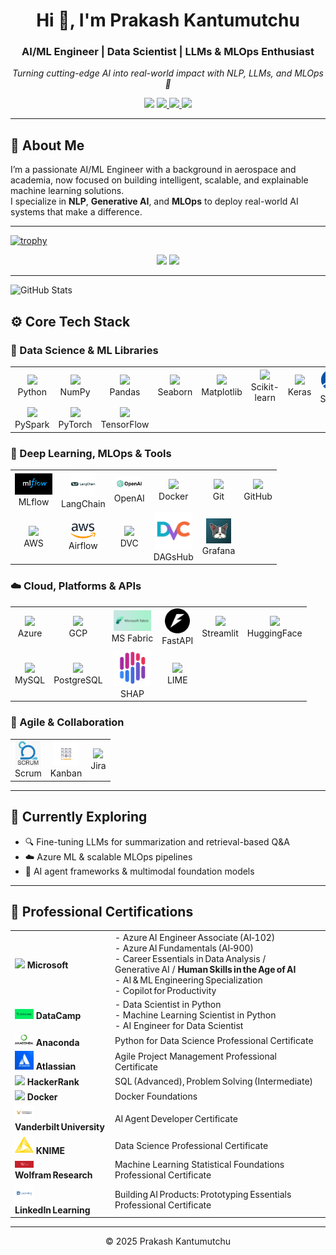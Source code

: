 <h1 align="center">Hi 👋, I'm Prakash Kantumutchu</h1>
<h3 align="center">AI/ML Engineer | Data Scientist | LLMs & MLOps Enthusiast</h3>
<p align="center"><i>Turning cutting-edge AI into real-world impact with NLP, LLMs, and MLOps 🚀</i></p>

<p align="center">
  <img src="https://img.shields.io/badge/-Kolkata,%20India-blue?style=flat-square&logo=google-maps" />
  <a href="mailto:k.prakashofficial@gmail.com">
    <img src="https://img.shields.io/badge/Email-k.prakashofficial@gmail.com-red?style=flat-square&logo=gmail" />
  </a>
  <a href="https://www.linkedin.com/in/prakash-kantumutchu/">
    <img src="https://img.shields.io/badge/LinkedIn-Prakash%20Kantumutchu-blue?style=flat-square&logo=linkedin" />
  </a>
  <a href="https://www.datacamp.com/portfolio/kprakashofficial">
    <img src="https://img.shields.io/badge/DataCamp-Portfolio-success?style=flat-square&logo=datacamp" />
  </a>
</p>

---

## 🧬 About Me

I’m a passionate AI/ML Engineer with a background in aerospace and academia, now focused on building intelligent, scalable, and explainable machine learning solutions.  
I specialize in **NLP**, **Generative AI**, and **MLOps** to deploy real-world AI systems that make a difference.

---

[![trophy](https://github-profile-trophy.vercel.app/?username=kpdagrt22&theme=juicyfresh)](https://github.com/ryo-ma/github-profile-trophy)

<p align="center">
  <img src="https://komarev.com/ghpvc/?username=kprakashofficial&label=Visitors&style=flat-square&color=blue" />
  <img src="https://badgen.net/badge/experience/3+yrs/green?icon=terminal" />
</p>

---
![GitHub Stats](https://github-readme-stats.vercel.app/api?username=kpdagrt22&show_icons=true&theme=radical)



## ⚙️ Core Tech Stack

### 🧪 Data Science & ML Libraries

<table>
  <tr>
    <td align="center"><img src="https://cdn.jsdelivr.net/gh/devicons/devicon/icons/python/python-original.svg" width="40"/><br/>Python</td>
    <td align="center"><img src="https://cdn.jsdelivr.net/gh/devicons/devicon/icons/numpy/numpy-original.svg" width="40"/><br/>NumPy</td>
    <td align="center"><img src="https://cdn.jsdelivr.net/gh/devicons/devicon/icons/pandas/pandas-original.svg" width="40"/><br/>Pandas</td>
    <td align="center"><img src="https://seaborn.pydata.org/_static/logo-wide-lightbg.svg" width="70"/><br/>Seaborn</td>
    <td align="center"><img src="https://matplotlib.org/_static/images/logo2.svg" width="70"/><br/>Matplotlib</td>
    <td align="center"><img src="https://scikit-learn.org/stable/_static/scikit-learn-logo-small.png" width="40"/><br/>Scikit-learn</td>
    <td align="center"><img src="https://upload.wikimedia.org/wikipedia/commons/a/ae/Keras_logo.svg" width="40"/><br/>Keras</td>
    <td align="center"><img src="assets/logos/logo.svg" width="40"/><br/>SciPy</td>
    <td align="center"><img src="https://upload.wikimedia.org/wikipedia/commons/8/88/SpaCy_logo.svg" width="60"/><br/>spaCy</td>
  </tr>
  <tr>
    <td align="center"><img src="https://upload.wikimedia.org/wikipedia/commons/f/f3/Apache_Spark_logo.svg" width="40"/><br/>PySpark</td>
    <td align="center"><img src="https://pytorch.org/assets/images/pytorch-logo.png" width="40"/><br/>PyTorch</td>
    <td align="center"><img src="https://upload.wikimedia.org/wikipedia/commons/2/2d/Tensorflow_logo.svg" width="40"/><br/>TensorFlow</td>
  </tr>
</table>

### 🧠 Deep Learning, MLOps & Tools

<table> <tr> <td align="center"><img src="assets/logos/MLflow-logo-final-black.png" width="60"/><br/>MLflow</td> <td align="center"><img src="assets/logos/langchain.png" width="40"/><br/>LangChain</td> <td align="center"><img src="assets/logos/openAI.png" width="40"/><br/>OpenAI</td> <td align="center"><img src="https://cdn.jsdelivr.net/gh/devicons/devicon/icons/docker/docker-original.svg" width="40"/><br/>Docker</td> <td align="center"><img src="https://cdn.jsdelivr.net/gh/devicons/devicon/icons/git/git-original.svg" width="40"/><br/>Git</td> <td align="center"><img src="https://cdn.jsdelivr.net/gh/devicons/devicon/icons/github/github-original.svg" width="40"/><br/>GitHub</td> </tr> <tr> <td align="center"><img src="https://cdn.jsdelivr.net/gh/devicons/devicon/icons/amazonwebservices/amazonwebservices-original.svg" width="40"/><br/>AWS</td> <td align="center"><img src="assets/logos/aws.png" width="40"/><br/>Airflow</td> <td align="center"><img src="https://dvc.org/static/img/logo.png" width="40"/><br/>DVC</td> <td align="center"><img src="assets/logos/dvc.svg" width="60"/><br/>DAGsHub</td> <td align="center"><img src="assets/logos/dagshub.jpeg" width="40"/><br/>Grafana</td> </tr> </table>

### ☁️ Cloud, Platforms & APIs

<table> <tr> <td align="center"><img src="https://cdn.jsdelivr.net/gh/devicons/devicon/icons/azure/azure-original.svg" width="40"/><br/>Azure</td> <td align="center"><img src="https://cloud.google.com/_static/cloud/images/social-icon-google-cloud-1200-630.png" width="60"/><br/>GCP</td> <td align="center"><img src="assets/logos/microsoft fabrix.png" width="60"/><br/>MS Fabric</td> <td align="center"><img src="https://raw.githubusercontent.com/simple-icons/simple-icons/develop/icons/fastapi.svg" width="40"/><br/>FastAPI</td> <td align="center"><img src="https://streamlit.io/images/brand/streamlit-logo-primary-colormark-darktext.png" width="60"/><br/>Streamlit</td> <td align="center"><img src="https://huggingface.co/front/assets/huggingface_logo-noborder.svg" width="40"/><br/>HuggingFace</td> </tr> <tr> <td align="center"><img src="https://cdn.jsdelivr.net/gh/devicons/devicon/icons/mysql/mysql-original.svg" width="40"/><br/>MySQL</td> <td align="center"><img src="https://cdn.jsdelivr.net/gh/devicons/devicon/icons/postgresql/postgresql-original.svg" width="40"/><br/>PostgreSQL</td> <td align="center"><img src="assets/logos/shap.png" width="60"/><br/>SHAP</td> <td align="center"><img src="https://avatars.githubusercontent.com/u/17983567?s=200&v=4" width="40"/><br/>LIME</td> </tr> </table>



### 🧽 Agile & Collaboration

<table>
  <tr>
    <td align="center"><img src="assets/logos/scrum.png" width="40"/><br/>Scrum</td>
    <td align="center"><img src="assets/logos/kanban.jpg" width="40"/><br/>Kanban</td>
    <td align="center"><img src="https://cdn.worldvectorlogo.com/logos/jira-1.svg" width="40"/><br/>Jira</td>
  </tr>
</table>

---

## 🚀 Currently Exploring

* 🔍 Fine-tuning LLMs for summarization and retrieval-based Q&A  
* ☁️ Azure ML & scalable MLOps pipelines  
* 🧠 AI agent frameworks & multimodal foundation models  

---
## 🏅 Professional Certifications

<table>
  <tr>
    <td><img src="https://upload.wikimedia.org/wikipedia/commons/4/44/Microsoft_logo.svg" width="30"/> <b>Microsoft</b></td>
    <td>
      - Azure AI Engineer Associate (AI‑102)<br/>
      - Azure AI Fundamentals (AI‑900)<br/>
      - Career Essentials in Data Analysis / Generative AI / <b>Human Skills in the Age of AI</b><br/>
      - AI & ML Engineering Specialization<br/>
      - Copilot for Productivity
    </td>
  </tr>
  <tr>
    <td><img src="assets/logos/datacamp.png" width="30"/> <b>DataCamp</b></td>
    <td>
      - Data Scientist in Python<br/>
      - Machine Learning Scientist in Python<br/>
      - AI Engineer for Data Scientist
    </td>
  </tr>
  <tr>
    <td><img src="assets/logos/anaconda.jpg" width="30"/> <b>Anaconda</b></td>
    <td>Python for Data Science Professional Certificate</td>
  </tr>
  <tr>
    <td><img src="assets/logos/atlassian.jpg" width="30"/> <b>Atlassian</b></td>
    <td>Agile Project Management Professional Certificate</td>
  </tr>
  <tr>
    <td><img src="https://upload.wikimedia.org/wikipedia/commons/6/65/HackerRank_logo.png" width="30"/> <b>HackerRank</b></td>
    <td>SQL (Advanced), Problem Solving (Intermediate)</td>
  </tr>
  <tr>
    <td><img src="https://cdn.jsdelivr.net/gh/devicons/devicon/icons/docker/docker-original.svg" width="30"/> <b>Docker</b></td>
    <td>Docker Foundations</td>
  </tr>
  <!--‑‑‑‑‑‑‑‑‑‑‑‑‑‑‑‑‑‑‑‑‑‑ NEW ENTRIES BELOW ‑‑‑‑‑‑‑‑‑‑‑‑‑‑‑‑‑‑‑‑‑‑-->
  <tr>
    <td><img src="assets/logos/vanderbiltUniversity.png" width="30"/> <b>Vanderbilt University</b></td>
    <td>AI Agent Developer Certificate</td>
  </tr>
  <tr>
    <td><img src="assets/logos/KNIME.png" width="30"/> <b>KNIME</b></td>
    <td>Data Science Professional Certificate</td>
  </tr>
  <tr>
    <td><img src="assets/logos/wolfram.png" width="30"/> <b>Wolfram Research</b></td>
    <td>Machine Learning Statistical Foundations Professional Certificate</td>
  </tr>
  <tr>
    <td><img src="assets/logos/linkedin-learning-logo-clipart-rz5ja.jpg" width="30"/> <b>LinkedIn Learning</b></td>
    <td>Building AI Products: Prototyping Essentials Professional Certificate</td>
  </tr>
</table>

---

<p align="center">© 2025 Prakash Kantumutchu</p>

